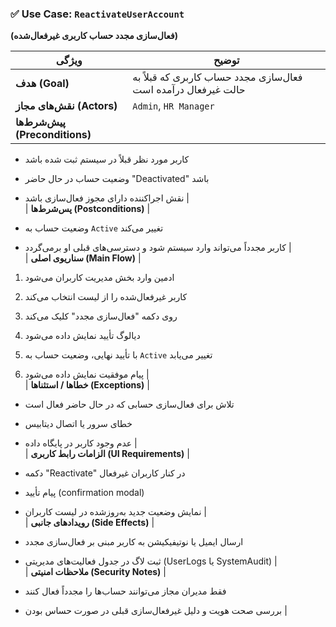 
### ✅ Use Case: `ReactivateUserAccount`

**(فعال‌سازی مجدد حساب کاربری غیرفعال‌شده)**

|ویژگی|توضیح|
|---|---|
|**هدف (Goal)**|فعال‌سازی مجدد حساب کاربری که قبلاً به حالت غیرفعال درآمده است|
|**نقش‌های مجاز (Actors)**|`Admin`, `HR Manager`|
|**پیش‌شرط‌ها (Preconditions)**||

- کاربر مورد نظر قبلاً در سیستم ثبت شده باشد
    
- وضعیت حساب در حال حاضر "Deactivated" باشد
    
- نقش اجراکننده دارای مجوز فعال‌سازی باشد |  
    | **پس‌شرط‌ها (Postconditions)** |
    
- وضعیت حساب به `Active` تغییر می‌کند
    
- کاربر مجدداً می‌تواند وارد سیستم شود و دسترسی‌های قبلی او برمی‌گردد |  
    | **سناریوی اصلی (Main Flow)** |
    

1. ادمین وارد بخش مدیریت کاربران می‌شود
    
2. کاربر غیرفعال‌شده را از لیست انتخاب می‌کند
    
3. روی دکمه "فعال‌سازی مجدد" کلیک می‌کند
    
4. دیالوگ تأیید نمایش داده می‌شود
    
5. با تأیید نهایی، وضعیت حساب به `Active` تغییر می‌یابد
    
6. پیام موفقیت نمایش داده می‌شود |  
    | **خطاها / استثناها (Exceptions)** |
    

- تلاش برای فعال‌سازی حسابی که در حال حاضر فعال است
    
- خطای سرور یا اتصال دیتابیس
    
- عدم وجود کاربر در پایگاه داده |  
    | **الزامات رابط کاربری (UI Requirements)** |
    
- دکمه "Reactivate" در کنار کاربران غیرفعال
    
- پیام تأیید (confirmation modal)
    
- نمایش وضعیت جدید به‌روزشده در لیست کاربران |  
    | **رویدادهای جانبی (Side Effects)** |
    
- ارسال ایمیل یا نوتیفیکیشن به کاربر مبنی بر فعال‌سازی مجدد
    
- ثبت لاگ در جدول فعالیت‌های مدیریتی (UserLogs یا SystemAudit) |  
    | **ملاحظات امنیتی (Security Notes)** |
    
- فقط مدیران مجاز می‌توانند حساب‌ها را مجدداً فعال کنند
    
- بررسی صحت هویت و دلیل غیرفعال‌سازی قبلی در صورت حساس بودن |